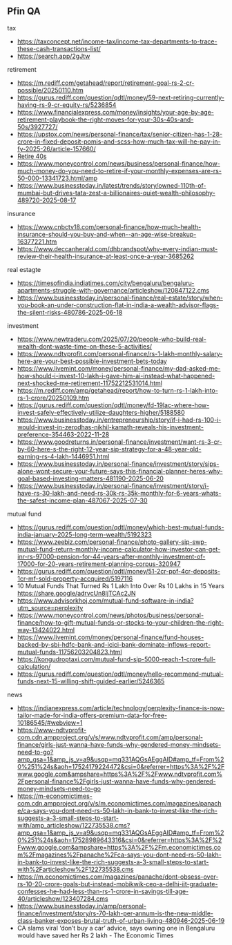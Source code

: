 ## Pfin QA
tax
* https://taxconcept.net/income-tax/income-tax-departments-to-trace-these-cash-transactions-list/
* https://search.app/2gJtw


retirement
* https://m.rediff.com/getahead/report/retirement-goal-rs-2-cr-possible/20250110.htm
* https://gurus.rediff.com/question/qdtl/money/59-next-retiring-currently-having-rs-9-cr-equity-rs/5236854
* https://www.financialexpress.com/money/insights/your-age-by-age-retirement-playbook-the-right-moves-for-your-30s-40s-and-50s/3927727/
* https://upstox.com/news/personal-finance/tax/senior-citizen-has-1-28-crore-in-fixed-deposit-pomis-and-scss-how-much-tax-will-he-pay-in-fy-2025-26/article-157660/
* [Retire 40s](https://www.timesnownews.com/web-stories/business/early-retirement-10-expert-financial-tips-to-help-you-retire-in-your-40s/photostory/106979868.cms)
* https://www.moneycontrol.com/news/business/personal-finance/how-much-money-do-you-need-to-retire-if-your-monthly-expenses-are-rs-50-000-13341723.html/amp
* https://www.businesstoday.in/latest/trends/story/owned-110th-of-mumbai-but-drives-tata-zest-a-billionaires-quiet-wealth-philosophy-489720-2025-08-17

insurance
* https://www.cnbctv18.com/personal-finance/how-much-health-insurance-should-you-buy-and-when--an-age-wise-breakup-16377221.htm
* https://www.deccanherald.com/dhbrandspot/why-every-indian-must-review-their-health-insurance-at-least-once-a-year-3685262

real estagte
* https://timesofindia.indiatimes.com/city/bengaluru/bengaluru-apartments-struggle-with-governance/articleshow/120847122.cms
* https://www.businesstoday.in/personal-finance/real-estate/story/when-you-book-an-under-construction-flat-in-india-a-wealth-advisor-flags-the-silent-risks-480786-2025-06-18


investment
* https://www.newtraderu.com/2025/07/20/people-who-build-real-wealth-dont-waste-time-on-these-5-activities/
* https://www.ndtvprofit.com/personal-finance/rs-1-lakh-monthly-salary-here-are-your-best-possible-investment-bets-today
* https://www.livemint.com/money/personal-finance/my-dad-asked-me-how-should-i-invest-10-lakh-i-gave-him-ai-instead-what-happened-next-shocked-me-retirement-11752212531014.html
* https://m.rediff.com/amp/getahead/report/how-to-turn-rs-1-lakh-into-rs-1-crore/20250109.htm
* https://gurus.rediff.com/question/qdtl/money/fd-19lac-where-how-invest-safely-effectively-utilize-daughters-higher/5188580
* https://www.businesstoday.in/entrepreneurship/story/if-i-had-rs-100-i-would-invest-in-zerodhas-nikhil-kamath-reveals-his-investment-preference-354463-2022-11-28
* https://www.goodreturns.in/personal-finance/investment/want-rs-3-cr-by-60-here-s-the-right-12-year-sip-strategy-for-a-48-year-old-earning-rs-4-lakh-1446951.html
* https://www.businesstoday.in/personal-finance/investment/story/sips-alone-wont-secure-your-future-says-this-financial-planner-heres-why-goal-based-investing-matters-481190-2025-06-20
* https://www.businesstoday.in/personal-finance/investment/story/i-have-rs-30-lakh-and-need-rs-30k-rs-35k-monthly-for-6-years-whats-the-safest-income-plan-487067-2025-07-30

mutual fund
* https://gurus.rediff.com/question/qdtl/money/which-best-mutual-funds-india-january-2025-long-term-wealth/5192323
* https://www.zeebiz.com/personal-finance/photo-gallery-sip-swp-mutual-fund-return-monthly-income-calculator-how-investor-can-get-inr-rs-97000-pension-for-44-years-after-monthly-investment-of-17000-for-20-years-retirement-planning-corpus-320947
* https://gurus.rediff.com/question/qdtl/money/51-2cr-ppf-4cr-deposits-1cr-mf-sold-property-accquired/5197116
* 10 Mutual Funds That Turned Rs 1 Lakh Into Over Rs 10 Lakhs in 15 Years https://share.google/adrvcUn8ljTCAc2JN
* https://www.advisorkhoj.com/mutual-fund-software-in-india?utm_source=perplexity
* https://www.moneycontrol.com/news/photos/business/personal-finance/how-to-gift-mutual-funds-or-stocks-to-your-children-the-right-way-13424022.html
* https://www.livemint.com/money/personal-finance/fund-houses-backed-by-sbi-hdfc-bank-and-icici-bank-dominate-inflows-report-mutual-funds-11756203204823.html
* https://kongudroptaxi.com/mutual-fund-sip-5000-reach-1-crore-full-calculation/ 
* https://gurus.rediff.com/question/qdtl/money/hello-recommend-mutual-funds-next-15-willing-shift-guided-earlier/5246365

news
* https://indianexpress.com/article/technology/perplexity-finance-is-now-tailor-made-for-india-offers-premium-data-for-free-10186545/#webview=1
* https://www-ndtvprofit-com.cdn.ampproject.org/v/s/www.ndtvprofit.com/amp/personal-finance/girls-just-wanna-have-funds-why-gendered-money-mindsets-need-to-go?amp_gsa=1&amp_js_v=a9&usqp=mq331AQGsAEggAID#amp_tf=From%20%251%24s&aoh=17524179224472&csi=0&referrer=https%3A%2F%2Fwww.google.com&ampshare=https%3A%2F%2Fwww.ndtvprofit.com%2Fpersonal-finance%2Fgirls-just-wanna-have-funds-why-gendered-money-mindsets-need-to-go
* https://m-economictimes-com.cdn.ampproject.org/v/s/m.economictimes.com/magazines/panache/ca-says-you-dont-need-rs-50-lakh-in-bank-to-invest-like-the-rich-suggests-a-3-small-steps-to-start-with/amp_articleshow/122735538.cms?amp_gsa=1&amp_js_v=a9&usqp=mq331AQGsAEggAID#amp_tf=From%20%251%24s&aoh=17528989643316&csi=0&referrer=https%3A%2F%2Fwww.google.com&ampshare=https%3A%2F%2Fm.economictimes.com%2Fmagazines%2Fpanache%2Fca-says-you-dont-need-rs-50-lakh-in-bank-to-invest-like-the-rich-suggests-a-3-small-steps-to-start-with%2Farticleshow%2F122735538.cms
* https://m.economictimes.com/magazines/panache/dont-obsess-over-rs-10-20-crore-goals-but-instead-mobikwik-ceo-a-delhi-iit-graduate-confesses-he-had-less-than-rs-1-crore-in-savings-till-age-40/articleshow/123407284.cms
* https://www.businesstoday.in/amp/personal-finance/investment/story/rs-70-lakh-per-annum-is-the-new-middle-class-banker-exposes-brutal-truth-of-urban-living-480946-2025-06-19
* CA slams viral ‘don’t buy a car’ advice, says owning one in Bengaluru would have saved her Rs 2 lakh - The Economic Times
